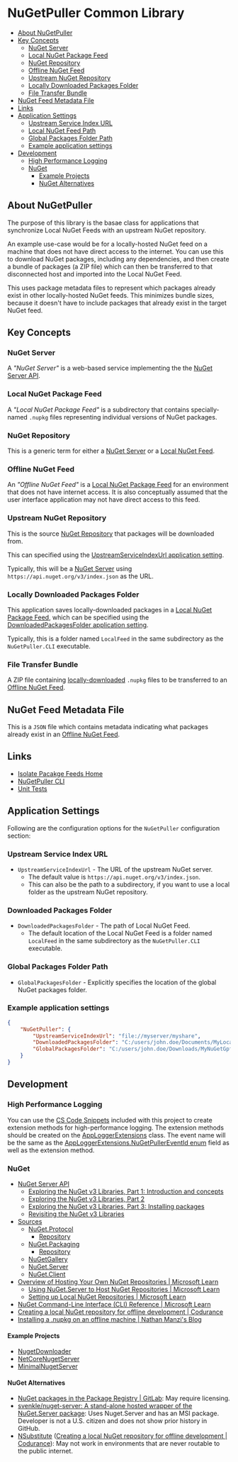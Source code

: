 # NuGetPuller Common Library

- [About NuGetPuller](#about-nugetpuller)
- [Key Concepts](#key-concepts)
  - [NuGet Server](#nuget-server)
  - [Local NuGet Package Feed](#local-nuget-package-feed)
  - [NuGet Repository](#nuget-repository)
  - [Offline NuGet Feed](#offline-nuget-feed)
  - [Upstream NuGet Repository](#upstream-nuget-repository)
  - [Locally Downloaded Packages Folder](#locally-downloaded-packages-folder)
  - [File Transfer Bundle](#file-transfer-bundle)
- [NuGet Feed Metadata File](#nuget-feed-metadata-file)
- [Links](#links)
- [Application Settings](#application-settings)
  - [Upstream Service Index URL](#upstream-service-index-url)
  - [Local NuGet Feed Path](#local-nuget-feed-path)
  - [Global Packages Folder Path](#global-packages-folder-path)
  - [Example application settings](#example-application-settings)
- [Development](#development)
  - [High Performance Logging](#high-performance-logging)
  - [NuGet](#nuget)
    - [Example Projects](#example-projects)
    - [NuGet Alternatives](#nuget-alternatives)

## About NuGetPuller

The purpose of this library is the basae class for applications that synchronize Local NuGet Feeds with an upstream NuGet repository.

An example use-case would be for a locally-hosted NuGet feed on a machine that does not have direct access to the internet. You can use this to download NuGet packages, including any dependencies, and then create a bundle of packages (a ZIP file) which can then be transferred to that disconnected host and imported into the Local NuGet Feed.

This uses package metadata files to represent which packages already exist in other locally-hosted NuGet feeds. This minimizes bundle sizes, because it doesn't have to include packages that already exist in the target NuGet feed.

## Key Concepts

### NuGet Server

A *"NuGet Server"* is a web-based service implementing the the [NuGet Server API](https://learn.microsoft.com/en-us/nuget/api/overview).

### Local NuGet Package Feed

A *"Local NuGet Package Feed"* is a subdirectory that contains specially-named `.nupkg` files representing individual versions of NuGet packages.

### NuGet Repository

This is a generic term for either a [NuGet Server](#nuget-server) or a [Local NuGet Feed](#local-nuget-package-feed).

### Offline NuGet Feed

An *"Offline NuGet Feed"* is a [Local NuGet Package Feed](#local-nuget-package-feed) for an environment that does not have internet access.
It is also conceptually assumed that the user interface application may not have direct access to this feed.

### Upstream NuGet Repository

This is the source [NuGet Repository](#nuget-repository) that packages will be downloaded from.

This can specified using the [UpstreamServiceIndexUrl application setting](#upstream-service-index-url).

Typically, this will be a [NuGet Server](#nuget-server) using `https://api.nuget.org/v3/index.json` as the URL.

### Locally Downloaded Packages Folder

This application saves locally-downloaded packages in a [Local NuGet Package Feed](#local-nuget-package-feed), which can be specified using the [DownloadedPackagesFolder application setting](#downloaded-packages-folder).

Typically, this is a folder named `LocalFeed` in the same subdirectory as the `NuGetPuller.CLI` executable.

### File Transfer Bundle

A ZIP file containing [locally-downloaded](#locally-downloaded-packages-folder) `.nupkg` files to be transferred to an [Offline NuGet Feed](#offline-nuget-feed).

## NuGet Feed Metadata File

This is a `JSON` file which contains metadata indicating what packages already exist in an [Offline NuGet Feed](#offline-nuget-feed).

## Links

- [Isolate Pacakge Feeds Home](../README.md)
- [NuGetPuller CLI](../NuGetPuller.CLI/README.md)
- [Unit Tests](../NuGetPuller.UnitTests/README.md)

## Application Settings

Following are the configuration options for the `NuGetPuller` configuration section:

### Upstream Service Index URL

- `UpstreamServiceIndexUrl` - The URL of the upstream NuGet server.
  - The default value is `https://api.nuget.org/v3/index.json`.
  - This can also be the path to a subdirectory, if you want to use a local folder as the upstream NuGet repository.

### Downloaded Packages Folder

- `DownloadedPackagesFolder` - The path of Local NuGet Feed.
  - The default location of the Local NuGet Feed is a folder named `LocalFeed` in the same subdirectory as the `NuGetPuller.CLI` executable.

### Global Packages Folder Path

- `GlobalPackagesFolder` - Explicitly specifies the location of the global NuGet packages folder.

### Example application settings

```json
{
    "NuGetPuller": {
        "UpstreamServiceIndexUrl": "file://myserver/myshare",
        "DownloadedPackagesFolder": "C:/users/john.doe/Documents/MyLocalFeed",
        "GlobalPackagesFolder": "C:/users/john.doe/Downloads/MyNuGetGpf"
    }
}
```

## Development

### High Performance Logging

You can use the [CS Code Snippets](../.vscode/cs.code-snippets) included with this project to create extension methods for high-performance logging.
The extension methods should be created on the [AppLoggerExtensions](./AppLoggerExtensions.cs) class.
The event name will be the same as the [AppLoggerExtensions.NuGetPullerEventId enum](./AppLoggerExtensions.NuGetPullerEventId.cs) field as well as the extension method.

### NuGet

- [NuGet Server API](https://learn.microsoft.com/en-us/nuget/api/overview)
  - [Exploring the NuGet v3 Libraries, Part 1: Introduction and concepts](http://daveaglick.com/posts/exploring-the-nuget-v3-libraries-part-1)
  - [Exploring the NuGet v3 Libraries, Part 2](https://www.daveaglick.com/posts/exploring-the-nuget-v3-libraries-part-2)
  - [Exploring the NuGet v3 Libraries, Part 3: Installing packages](http://daveaglick.com/posts/exploring-the-nuget-v3-libraries-part-3)
  - [Revisiting the NuGet v3 Libraries](https://martinbjorkstrom.com/posts/2018-09-19-revisiting-nuget-client-libraries)
- [Sources](https://github.com/NuGet)
  - [NuGet.Protocol](https://www.nuget.org/packages/NuGet.Protocol)
    - [Repository](https://github.com/NuGet/NuGet.Client/tree/dev/src/NuGet.Core/NuGet.Protocol)
  - [NuGet.Packaging](https://www.nuget.org/packages/NuGet.Packaging/)
    - [Repository](https://github.com/NuGet/NuGet.Client/tree/dev/src/NuGet.Core/NuGet.Packaging)
  - [NuGetGallery](https://github.com/NuGet/NuGetGallery)
  - [NuGet.Server](https://github.com/NuGet/NuGet.Server)
  - [NuGet.Client](https://github.com/NuGet/NuGet.Client)
- [Overview of Hosting Your Own NuGet Repositories | Microsoft Learn](https://learn.microsoft.com/en-au/nuget/hosting-packages/overview)
  - [Using NuGet.Server to Host NuGet Repositories | Microsoft Learn](https://learn.microsoft.com/en-au/nuget/hosting-packages/overview)
  - [Setting up Local NuGet Repositories | Microsoft Learn](https://learn.microsoft.com/en-au/nuget/hosting-packages/local-Repositories)
- [NuGet Command-Line Interface (CLI) Reference | Microsoft Learn](https://learn.microsoft.com/en-us/nuget/reference/nuget-exe-cli-reference?source=recommendations)
- [Creating a local NuGet repository for offline development | Codurance](https://www.codurance.com/publications/2015/05/04/creating-a-local-nuget-repository)
- [Installing a .nupkg on an offline machine | Nathan Manzi's Blog](https://nmanzi.com/blog/installing-nupkg-offline)

#### Example Projects

- [NugetDownloader](https://github.com/paraspatidar/NugetDownloader)
- [NetCoreNugetServer](https://github.com/emresenturk/NetCoreNugetServer)
- [MinimalNugetServer](https://github.com/TanukiSharp/MinimalNugetServer)

#### NuGet Alternatives

- [NuGet packages in the Package Registry | GitLab](https://docs.gitlab.com/ee/user/packages/nuget_repository/): May require licensing.
- [svenkle/nuget-server: A stand-alone hosted wrapper of the NuGet.Server package](https://github.com/lerwine/nuget-server): Uses Nuget.Server and has an MSI package. Developer is not a U.S. citizen and does not show prior history in GitHub.
- [NSubstitute](https://nsubstitute.github.io/) ([Creating a local NuGet repository for offline development | Codurance](https://www.codurance.com/publications/2015/05/04/creating-a-local-nuget-repository)): May not work in environments that are never routable to the public internet.
